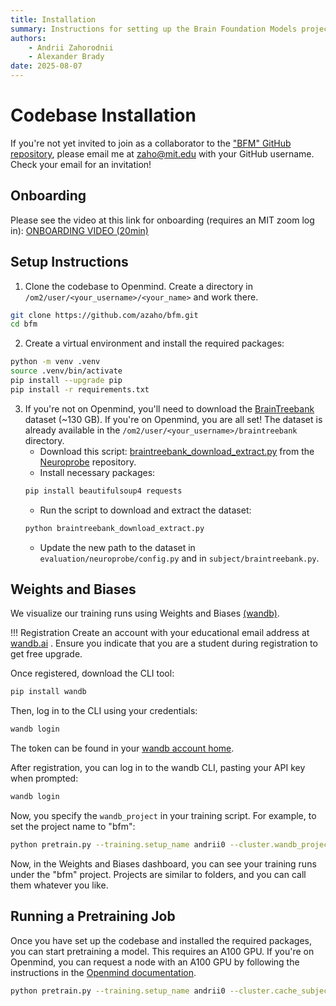 ```yaml
---
title: Installation
summary: Instructions for setting up the Brain Foundation Models project codebase.
authors:
    - Andrii Zahorodnii
    - Alexander Brady
date: 2025-08-07
---
```

# Codebase Installation

If you're not yet invited to join as a collaborator to the ["BFM" GitHub repository](https://github.com/azaho/bfm), please email me at [zaho@mit.edu](mailto:zaho@mit.edu) with your GitHub username. Check your email for an invitation!

## Onboarding

Please see the video at this link for onboarding (requires an MIT zoom log in):
[ONBOARDING VIDEO (20min)](https://mit.zoom.us/rec/share/s2XgwBipwcQDJEmb9OICnecNDenA0EyKidxDg_zP5M9GdvXQxbobaZVtM44AI3fe.4jEyRBNSP2bvQ_cU?startTime=1749952722000)

## Setup Instructions

1. Clone the codebase to Openmind. Create a directory in `/om2/user/<your_username>/<your_name>` and work there.
```sh
git clone https://github.com/azaho/bfm.git
cd bfm
```
2. Create a virtual environment and install the required packages:
```sh
python -m venv .venv
source .venv/bin/activate
pip install --upgrade pip
pip install -r requirements.txt
```
3. If you're not on Openmind, you'll need to download the [BrainTreebank](https://braintreebank.dev/) dataset (~130 GB). If you're on Openmind, you are all set! The dataset is already available in the `/om2/user/<your_username>/braintreebank` directory.
    - Download this script: [braintreebank_download_extract.py](https://github.com/azaho/neuroprobe/blob/main/braintreebank_download_extract.py) from the [Neuroprobe](https://github.com/azaho/neuroprobe) repository.
    - Install necessary packages:
    ```sh
    pip install beautifulsoup4 requests
    ```
    - Run the script to download and extract the dataset:
    ```sh
    python braintreebank_download_extract.py
    ```
    - Update the new path to the dataset in `evaluation/neuroprobe/config.py` and in `subject/braintreebank.py`.

## Weights and Biases

We visualize our training runs using Weights and Biases [(wandb)](https://wandb.ai/site). 

!!! Registration
    Create an account with your educational email address at [wandb.ai](https://wandb.ai/site) . Ensure you indicate that you are a student during registration to get free upgrade. 

Once registered, download the CLI tool:
```sh
pip install wandb 
```

Then, log in to the CLI using your credentials:
```sh
wandb login
```
The token can be found in your [wandb account home](https://wandb.ai/home).

After registration, you can log in to the wandb CLI, pasting your API key when prompted:
```sh
wandb login
``` 

Now, you specify the `wandb_project` in your training script. For example, to set the project name to "bfm":
```sh
python pretrain.py --training.setup_name andrii0 --cluster.wandb_project bfm
```
Now, in the Weights and Biases dashboard, you can see your training runs under the "bfm" project. Projects are similar to folders, and you can call them whatever you like.

## Running a Pretraining Job

Once you have set up the codebase and installed the required packages, you can start pretraining a model. This requires an A100 GPU. If you're on Openmind, you can request a node with an A100 GPU by following the instructions in the [Openmind documentation](https://openmind.mit.edu).
```sh
python pretrain.py --training.setup_name andrii0 --cluster.cache_subjects 0 --cluster.eval_at_beginning 0
```